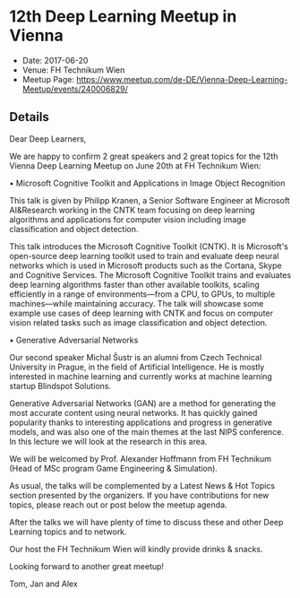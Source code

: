 # 12th Deep Learning Meetup in Vienna

* Date: 2017-06-20
* Venue: FH Technikum Wien
* Meetup Page: https://www.meetup.com/de-DE/Vienna-Deep-Learning-Meetup/events/240006829/

## Details

Dear Deep Learners,

We are happy to confirm 2 great speakers and 2 great topics for the 12th Vienna Deep Learning Meetup on June 20th at FH Technikum Wien:

• Microsoft Cognitive Toolkit and Applications in Image Object Recognition

This talk is given by Philipp Kranen, a Senior Software Engineer at Microsoft AI&Research working in the CNTK team focusing on deep learning algorithms and applications for computer vision including image classification and object detection.

This talk introduces the Microsoft Cognitive Toolkit (CNTK). It is Microsoft's open-source deep learning toolkit used to train and evaluate deep neural networks which is used in Microsoft products such as the Cortana, Skype and Cognitive Services. The Microsoft Cognitive Toolkit trains and evaluates deep learning algorithms faster than other available toolkits, scaling efficiently in a range of environments—from a CPU, to GPUs, to multiple machines—while maintaining accuracy. The talk will showcase some example use cases of deep learning with CNTK and focus on computer vision related tasks such as image classification and object detection.

• Generative Adversarial Networks

Our second speaker Michal Šustr is an alumni from Czech Technical University in Prague, in the field of Artificial Intelligence. He is mostly interested in machine learning and currently works at machine learning startup Blindspot Solutions.

Generative Adversarial Networks (GAN) are a method for generating the most accurate content using neural networks. It has quickly gained popularity thanks to interesting applications and progress in generative models, and was also one of the main themes at the last NIPS conference. In this lecture we will look at the research in this area.

We will be welcomed by Prof. Alexander Hoffmann from FH Technikum (Head of MSc program Game Engineering & Simulation).

As usual, the talks will be complemented by a Latest News & Hot Topics section presented by the organizers. If you have contributions for new topics, please reach out or post below the meetup agenda.

After the talks we will have plenty of time to discuss these and other Deep Learning topics and to network.

Our host the FH Technikum Wien will kindly provide drinks & snacks.

Looking forward to another great meetup!

Tom, Jan and Alex